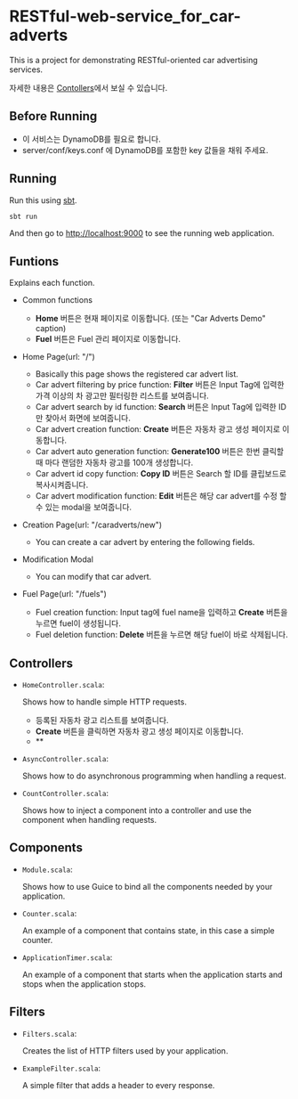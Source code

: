 # RESTful-web-service_for_car-adverts
This is a project for demonstrating RESTful-oriented car advertising services.

자세한 내용은 [Contollers](#controllers)에서 보실 수 있습니다.

## Before Running

- 이 서비스는 DynamoDB를 필요로 합니다.
- server/conf/keys.conf 에 DynamoDB를 포함한 key 값들을 채워 주세요.

## Running

Run this using [sbt](http://www.scala-sbt.org/).

```bash
sbt run
```

And then go to <http://localhost:9000> to see the running web application.

## Funtions

Explains each function.

- Common functions
  - **Home** 버튼은 현재 페이지로 이동합니다. (또는 "Car Adverts Demo" caption)
  - **Fuel** 버튼은 Fuel 관리 페이지로 이동합니다.

- Home Page(url: "/")
  - Basically this page shows the registered car advert list.
  - Car advert filtering by price function: **Filter** 버튼은 Input Tag에 입력한 가격 이상의 차 광고만 필터링한 리스트를 보여줍니다.
  - Car advert search by id function: **Search** 버튼은 Input Tag에 입력한 ID만 찾아서 화면에 보여줍니다. 
  - Car advert creation function: **Create** 버튼은 자동차 광고 생성 페이지로 이동합니다.
  - Car advert auto generation function: **Generate100** 버튼은 한번 클릭할 때 마다 랜덤한 자동차 광고를 100개 생성합니다.
  - Car advert id copy function: **Copy ID** 버튼은 Search 할 ID를 클립보드로 복사시켜줍니다.
  - Car advert modification function: **Edit** 버튼은 해당 car advert를 수정 할수 있는 modal을 보여줍니다.
  
- Creation Page(url: "/caradverts/new")
  - You can create a car advert by entering the following fields.
  
- Modification Modal
  - You can modify that car advert. 

- Fuel Page(url: "/fuels")
  - Fuel creation function: Input tag에 fuel name을 입력하고 **Create** 버튼을 누르면 fuel이 생성됩니다.
  - Fuel deletion function: **Delete** 버튼을 누르면 해당 fuel이 바로 삭제됩니다.
   

## Controllers

- `HomeController.scala`:

  Shows how to handle simple HTTP requests.
  - 등록된 자동차 광고 리스트를 보여줍니다. 
  - **Create** 버튼을 클릭하면 자동차 광고 생성 페이지로 이동합니다.
  - **
  
  

- `AsyncController.scala`:

  Shows how to do asynchronous programming when handling a request.

- `CountController.scala`:

  Shows how to inject a component into a controller and use the component when
  handling requests.

## Components

- `Module.scala`:

  Shows how to use Guice to bind all the components needed by your application.

- `Counter.scala`:

  An example of a component that contains state, in this case a simple counter.

- `ApplicationTimer.scala`:

  An example of a component that starts when the application starts and stops
  when the application stops.

## Filters

- `Filters.scala`:

  Creates the list of HTTP filters used by your application.

- `ExampleFilter.scala`:

  A simple filter that adds a header to every response.
